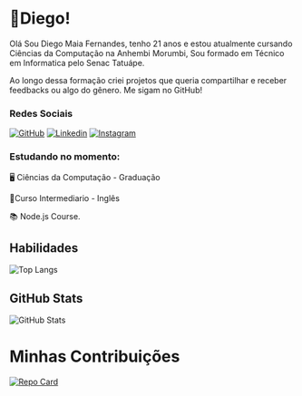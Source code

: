 #  🎯Diego!

Olá Sou Diego Maia Fernandes, tenho 21 anos e estou atualmente cursando Ciências da Computação na Anhembi Morumbi, Sou formado em Técnico em Informatica pelo Senac Tatuápe.

Ao longo dessa formação criei projetos que queria compartilhar e receber feedbacks ou algo do gênero. Me sigam no GitHub!

### Redes Sociais

[![GitHub]( 	https://img.shields.io/badge/GitHub-100000?style=for-the-badge&logo=github&logoColor=white)](https://github.com/diegomaia04)
[![Linkedin]( 	https://img.shields.io/badge/LinkedIn-0077B5?style=for-the-badge&logo=linkedin&logoColor=white)](https://www.linkedin.com/in/diego-maia-394242277/)
[![Instagram]( https://img.shields.io/badge/Instagram-E4405F?style=for-the-badge&logo=instagram&logoColor=white)](https://www.instagram.com/diegomaia_sp)

### Estudando no momento:

🖥️ Ciências da Computação - Graduação

🗽Curso Intermediario - Inglês

📚 Node.js Course.



## Habilidades

![Top Langs](https://github-readme-stats-git-masterrstaa-rickstaa.vercel.app/api/top-langs/?username=diegomaia04&bg_color=000&border_color=30A3DC&title_color=E94D5F&text_color=FFF)

## GitHub Stats

![GitHub Stats](https://github-readme-stats.vercel.app/api?username=diegomaia04&theme=transparent&bg_color=000&border_color=30A3DC&show_icons=true&icon_color=30A3DC&title_color=E94D5F&text_color=FFF)

# Minhas Contribuições

[![Repo Card](https://github-readme-stats.vercel.app/api/pin/?username=diegomaia04&repo=dio-lab-open-source&bg_color=000&border_color=30A3DC&show_icons=true&icon_color=30A3DC&title_color=E94D5F&text_color=FFF)](https://github.com/diegomaia04/dio-lab-open-source)
